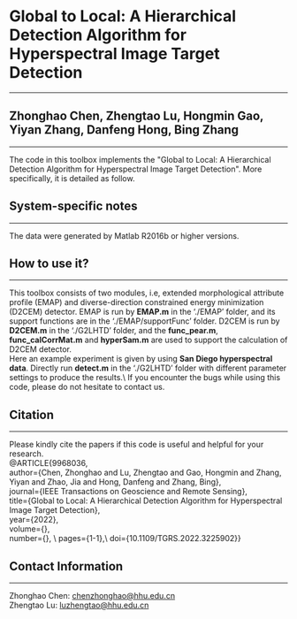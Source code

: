 # Global to Local: A Hierarchical Detection Algorithm for Hyperspectral Image Target Detection
----------
## Zhonghao Chen, Zhengtao Lu, Hongmin Gao, Yiyan Zhang, Danfeng Hong, Bing Zhang
----------
The code in this toolbox implements the "Global to Local: A Hierarchical Detection Algorithm for Hyperspectral Image Target Detection". More specifically, it is detailed as follow.
## System-specific notes
----------
The data were generated by Matlab R2016b or higher versions. 

## How to use it?
----------

This toolbox consists of two modules, i.e, extended morphological attribute profile (EMAP) and diverse-direction constrained energy minimization (D2CEM) detector. EMAP is run by **EMAP.m** in the ‘./EMAP’ folder, and its support functions are in the ‘./EMAP/supportFunc’ folder. D2CEM is run by **D2CEM.m** in the ‘./G2LHTD’ folder, and the **func_pear.m**, **func_calCorrMat.m** and **hyperSam.m** are used to support the calculation of D2CEM detector.\
Here an example experiment is given by using **San Diego hyperspectral data**. Directly run **detect.m** in the ‘./G2LHTD’ folder with different parameter settings to produce the results.\ 
If you encounter the bugs while using this code, please do not hesitate to contact us.


## Citation
----------
Please kindly cite the papers if this code is useful and helpful for your research.\
@ARTICLE{9968036,\
  author={Chen, Zhonghao and Lu, Zhengtao and Gao, Hongmin and Zhang, Yiyan and Zhao, Jia and Hong, Danfeng and Zhang, Bing},\
  journal={IEEE Transactions on Geoscience and Remote Sensing}, \
  title={Global to Local: A Hierarchical Detection Algorithm for Hyperspectral Image Target Detection}, \
  year={2022}, \
  volume={}, \
  number={}, \ 
  pages={1-1},\ 
  doi={10.1109/TGRS.2022.3225902}}
  
  ## Contact Information
  ----------
  Zhonghao Chen: chenzhonghao@hhu.edu.cn\
  Zhengtao Lu: luzhengtao@hhu.edu.cn
  
